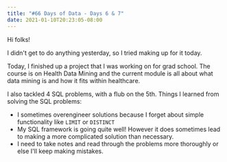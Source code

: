```yaml
---
title: "#66 Days of Data - Days 6 & 7"
date: 2021-01-10T20:23:05-08:00
---
```


Hi folks!

I didn't get to do anything yesterday, so I tried making up for it today.

Today, I finished up a project that I was working on for grad school. The course is on Health Data Mining and the current module is all about what data mining is and how it fits within healthcare.

I also tackled 4 SQL problems, with a flub on the 5th. Things I learned from solving the SQL problems:
* I sometimes overengineer solutions because I forget about simple functionality like `LIMIT` or `DISTINCT`
* My SQL framework is going quite well! However it does sometimes lead to making a more complicated solution than necessary.
* I need to take notes and read through the problems more thoroughly or else I'll keep making mistakes.